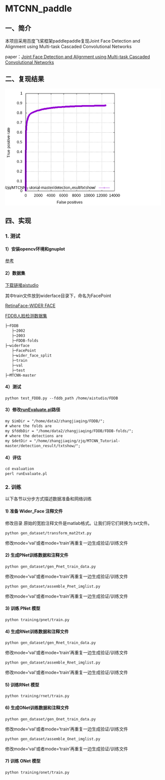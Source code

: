 # MTCNN_paddle
## 一、简介
本项目采用百度飞桨框架paddlepaddle复现Joint Face Detection and Alignment using Multi-task Cascaded Convolutional Networks

paper：[Joint Face Detection and Alignment using Multi-task Cascaded Convolutional Networks](https://arxiv.org/ftp/arxiv/papers/1604/1604.02878.pdf)

## 二、复现结果
![Results](https://github.com/icey-zhang/MTCNN_paddle/blob/main/detection_result/txtshow/DiscROC.png)
## 四、实现

### 1. 测试
#### 1）安装opencv环境和gnuplot
[参考](https://github.com/icey-zhang/MTCNN_paddle/blob/main/use/%E5%AE%89%E8%A3%85opencv.md)

#### 2）数据集
[下载链接aistudio](https://aistudio.baidu.com/aistudio/datasetdetail/110657)

其中train文件放到widerface目录下，命名为FacePoint

[RetinaFace-WIDER FACE](https://aistudio.baidu.com/aistudio/datasetdetail/104236)

[FDDB人脸检测数据集](https://aistudio.baidu.com/aistudio/datasetdetail/37474)

```
├─FDDB
   ├─2002
   ├─2003
   ├─FDDB-folds
├─widerface
   ├─FacePoint
   ├─wider_face_split
   ├─train
   ├─val
   ├─test
├─MTCNN-master
```
#### 4）测试
```
python test_FDDB.py --fddb_path /home/aistudio/FDDB
```
#### 3）修改[runEvaluate.pl](https://github.com/icey-zhang/MTCNN_paddle/blob/main/evaluation/runEvaluate.pl)路径
```
my $imDir = "/home/data2/zhangjiaqing/FDDB/"; 
# where the folds are
my $fddbDir = "/home/data2/zhangjiaqing/FDDB/FDDB-folds/"; 
# where the detections are
my $detDir = "/home/zhangjiaqing/zjq/MTCNN_Tutorial-master/detection_result/txtshow/";
```
#### 4）评估
```
cd evaluation
perl runEvaluate.pl
```
### 2. 训练

以下各节以分步方式描述数据准备和网络训练

#### 1) 准备 Wider_Face 注释文件
修改目录
原始的宽脸注释文件是matlab格式。让我们将它们转换为.txt文件。

```
python gen_dataset/transform_mat2txt.py
```

修改mode=‘val’或者mode=‘train’再重复一边生成验证/训练文件


#### 2) 生成PNet训练数据和注释文件

```
python gen_dataset/gen_Pnet_train_data.py
```
修改mode=‘val’或者mode=‘train’再重复一边生成验证/训练文件

```
python gen_dataset/assemble_Pnet_imglist.py
```
修改mode=‘val’或者mode=‘train’再重复一边生成验证/训练文件

#### 3) 训练 PNet 模型

```
python training/pnet/train.py
```
#### 4) 生成RNet训练数据和注释文件

```
python gen_dataset/gen_Rnet_train_data.py
```
修改mode=‘val’或者mode=‘train’再重复一边生成验证/训练文件
```
python gen_dataset/assemble_Rnet_imglist.py
```
修改mode=‘val’或者mode=‘train’再重复一边生成验证/训练文件
#### 5) 训练RNet 模型
```
python training/rnet/train.py
```
#### 6) 生成ONet训练数据和注释文件

```
python gen_dataset/gen_Onet_train_data.py
```

修改mode=‘val’或者mode=‘train’再重复一边生成验证/训练文件

```
python gen_dataset/assemble_Onet_imglist.py
```

修改mode=‘val’或者mode=‘train’再重复一边生成验证/训练文件

#### 7) 训练 ONet 模型
```
python training/onet/train.py
```




